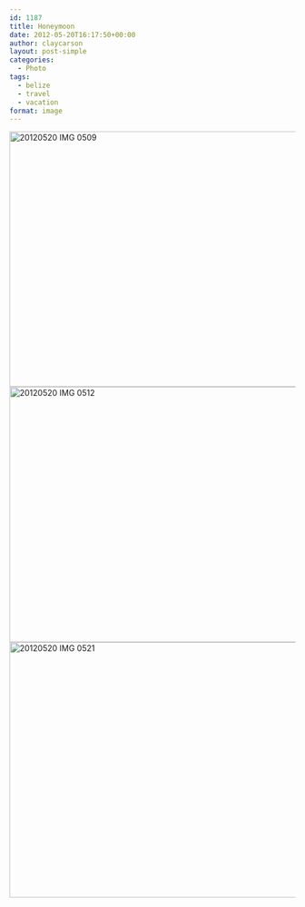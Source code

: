 ```yaml
---
id: 1187
title: Honeymoon
date: 2012-05-20T16:17:50+00:00
author: claycarson
layout: post-simple
categories: 
  - Photo
tags:
  - belize
  - travel
  - vacation
format: image
---
```

<img src="http://claycarson.net/wp-content/uploads/2017/07/20120520-IMG_0509.jpg" alt="20120520 IMG 0509" title="20120520-IMG_0509.jpg" border="0" width="600" height="450" />

<img src="http://claycarson.net/wp-content/uploads/2017/07/20120520-IMG_0512.jpg" alt="20120520 IMG 0512" title="20120520-IMG_0512.jpg" border="0" width="600" height="450" />

<img src="http://claycarson.net/wp-content/uploads/2017/07/20120520-IMG_0521.jpg" alt="20120520 IMG 0521" title="20120520-IMG_0521.jpg" border="0" width="600" height="450" />